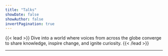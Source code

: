 ```yaml
---
title: "Talks"
showDate: false
showAuthor: false
invertPagination: true
---
```


{{< lead >}}
Dive into a world where voices from across the globe converge to share knowledge, inspire change, and ignite curiosity.
{{< /lead >}}

---
